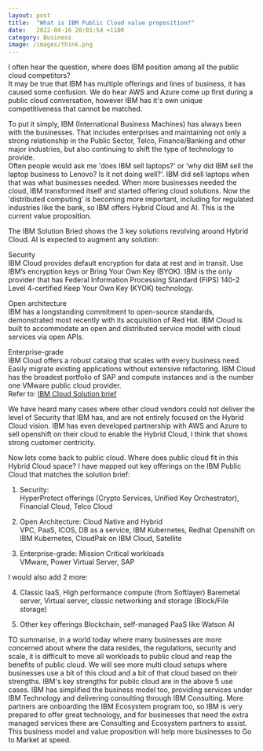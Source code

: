 ```yaml
---
layout: post
title:  "What is IBM Public Cloud value proposition?"
date:   2022-04-16 20:01:54 +1100
category: Business
image: /images/think.png
---
```


I often hear the question, where does IBM position among all the public cloud competitors?   
It may be true that IBM has multiple offerings and lines of business, it has caused some confusion. We do hear AWS and Azure come up first during a public cloud conversation, however IBM has it's own unique competitiveness that cannot be matched.   

To put it simply, IBM (International Business Machines) has always been with the businesses. That includes enterprises and maintaining not only a strong relationship in the Public Sector, Telco, Finance/Banking and other major industries, but also continuing to shift the type of technology to provide.   
Often people would ask me 'does IBM sell laptops?' or 'why did IBM sell the laptop business to Lenovo? Is it not doing well?'. IBM did sell laptops when that was what businesses needed. When more businesses needed the cloud, IBM transformed itself and started offering cloud solutions. Now the 'distributed computing' is becoming more important, including for regulated industries like the bank, so IBM offers Hybrid Cloud and AI. This is the current value proposition.

The IBM Solution Bried shows the 3 key solutions revolving around Hybrid Cloud. AI is expected to augment any solution:   

Security   
IBM Cloud provides default encryption for data at rest and in transit. Use IBM’s encryption keys or Bring Your Own Key (BYOK). IBM is the only provider that has Federal Information Processing Standard (FIPS) 140-2 Level 4-certified Keep Your Own Key (KYOK) technology.

Open architecture   
IBM has a longstanding commitment to open-source standards, demonstrated most
recently with its acquisition of Red Hat. IBM Cloud is built to accommodate an open and distributed service model with cloud services via open APIs.

Enterprise-grade   
IBM Cloud offers a robust catalog that scales with every business need. Easily migrate existing applications without extensive refactoring. IBM Cloud has the broadest portfolio of SAP and compute instances and is the number one VMware public cloud provider.   
Refer to: [IBM Cloud Solution brief](https://www.insight.com/content/dam/insight-web/en_US/pdfs/ibm/ibm-cloud-solution-brief.pdf)  

We have heard many cases where other cloud vendors could not deliver the level of Security that IBM has, and are not entirely focused on the Hybrid Cloud vision. IBM has even developed partnership with AWS and Azure to sell openshift on their cloud to enable the Hybrid Cloud, I think that shows strong customer centricity.

Now lets come back to public cloud. Where does public cloud fit in this Hybrid Cloud space? I have mapped out key offerings on the IBM Public Cloud that matches the solution brief:

1. Security:   
HyperProtect offerings (Crypto Services, Unified Key Orchestrator), Financial Cloud, Telco Cloud

2. Open Architecture: Cloud Native and Hybrid   
VPC, PaaS, ICOS, DB as a service, IBM Kubernetes, Redhat Openshift on IBM Kubernetes, CloudPak on IBM Cloud, Satellite

3. Enterprise-grade: Mission Critical workloads   
VMware, Power Virtual Server, SAP

I would also add 2 more:

4. Classic IaaS, High performance compute (from Softlayer)
Baremetal server, Virtual server, classic networking and storage (Block/File storage)

5. Other key offerings
Blockchain, self-managed PaaS like Watson AI

TO summarise, in a world today where many businesses are more concerned about where the data resides, the regulations, security and scale, it is difficult to move all workloads to public cloud and reap the benefits of public cloud. We will see more multi cloud setups where businesses use a bit of this cloud and a bit of that cloud based on their strengths. IBM's key strengths for public cloud are in the above 5 use cases. IBM has simplified the business model too, providing services under IBM Technology and delivering consulting through IBM Consulting. More partners are onboarding the IBM Ecosystem program too, so IBM is very prepared to offer great technology, and for businesses that need the extra managed services there are Consulting and Ecosystem partners to assist. This business model and value proposition will help more businesses to Go to Market at speed. 